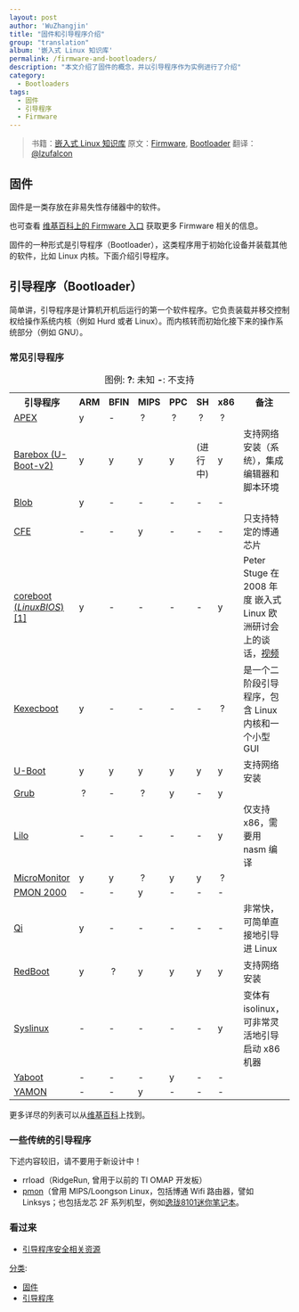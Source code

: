 ```yaml
---
layout: post
author: 'WuZhangjin'
title: "固件和引导程序介绍"
group: "translation"
album: '嵌入式 Linux 知识库'
permalink: /firmware-and-bootloaders/
description: "本文介绍了固件的概念，并以引导程序作为实例进行了介绍"
category:
  - Bootloaders
tags:
  - 固件
  - 引导程序 
  - Firmware
---
```


> 书籍：[嵌入式 Linux 知识库](http://tinylab.gitbooks.io/elinux)
> 原文：[Firmware](http://eLinux.org/Firmware "http://eLinux.org/Firmware"), [Bootloader](http://eLinux.org/Bootloader "http://eLinux.org/Bootloader")
> 翻译：[@lzufalcon](https://github.com/lzufalcon)

## 固件

固件是一类存放在非易失性存储器中的软件。

也可查看 [维基百科上的 Firmware 入口](http://en.wikipedia.org/wiki/Firmware) 获取更多 Firmware 相关的信息。

固件的一种形式是引导程序（Bootloader），这类程序用于初始化设备并装载其他的软件，比如 Linux 内核。下面介绍引导程序。

## 引导程序（Bootloader）

简单讲，引导程序是计算机开机后运行的第一个软件程序。它负责装载并移交控制权给操作系统内核（例如 Hurd 或者 Linux）。而内核转而初始化接下来的操作系统部分（例如 GNU）。

### 常见引导程序

<table border="0" cellspacing="0" cellpadding="4">
<caption align="top"> 图例: <b>?</b>: 未知 <b>-</b>: 不支持 <br/>
</caption>
<tr>
<th> 引导程序  </th>
<th> ARM </th>
<th> BFIN </th>
<th> MIPS </th>
<th> PPC </th>
<th> SH </th>
<th> x86 </th>
<th> 备注
</th></tr>
<tr>
<td> <a href="http://elinux.org/APEX" title="APEX">APEX</a>
</td>
<td>                 y  </td>
<td>   -  </td>
<td> &#160;?   </td>
<td> &#160;?  </td>
<td> &#160;?  </td>
<td> &#160;?  </td>
<td>
</td></tr>
<tr>
<td> <a href="http://elinux.org/Barebox" title="Barebox">Barebox (U-Boot-v2)</a>
</td>
<td>                 y  </td>
<td>   y  </td>
<td>   y  </td>
<td>  y  </td>
<td>  (进行中) </td>
<td>  y  </td>
<td> 支持网络安装（系统），集成编辑器和脚本环境
</td></tr>
<tr>
<td> <a href="http://elinux.org/Blob" title="Blob">Blob</a>
</td>
<td>                 y  </td>
<td>  -  </td>
<td>  -   </td>
<td>  -  </td>
<td>  -  </td>
<td>  -  </td>
<td>
</td></tr>
<tr>
<td> <a rel="nofollow" href="http://www.linux-mips.org/wiki/Common_Firmware_Environment">CFE</a>
</td>
<td>                 -  </td>
<td>  -  </td>
<td>  y   </td>
<td>  -  </td>
<td>  -  </td>
<td>  -  </td>
<td> 只支持特定的博通芯片
</td></tr>
<tr>
<td> <a href="http://elinux.org/Coreboot" title="Coreboot"> coreboot (<i>LinuxBIOS</i>)</a> <a rel="nofollow" href="http://www.coreboot.org/Welcome_to_coreboot">[1]</a>
</td>
<td>                 y  </td>
<td>   -  </td>
<td>  -   </td>
<td>  -  </td>
<td>  -  </td>
<td>  y  </td>
<td> Peter Stuge 在 2008 年度 嵌入式 Linux 欧洲研讨会上的谈话，<a rel="nofollow" href="http://free-electrons.com/pub/video/2008/elce/nluug-fall2008-stuge-coreboot.ogv">视频</a>
</td></tr>
<tr>
<td> <a href="http://elinux.org/Kexecboot" title="Kexecboot">Kexecboot</a>
</td>
<td>                 y  </td>
<td>   -  </td>
<td>  -   </td>
<td>  -  </td>
<td>  -  </td>
<td> &#160;?  </td>
<td> 是一个二阶段引导程序，包含 Linux 内核和一个小型 GUI
</td></tr>
<tr>
<td> <a href="../../.././dev_portals/Development_Platforms/Tegra/Mainline_SW/U-Boot/Tegra/Mainline_SW/U-Boot.md" title="U-Boot">U-Boot</a>
</td>
<td>                 y  </td>
<td>   y  </td>
<td>   y  </td>
<td>  y  </td>
<td>  y </td>
<td>  y  </td>
<td> 支持网络安装
</td></tr>
<tr>
<td> <a href="http://elinux.org/Grub" title="Grub">Grub</a>
</td>
<td>                &#160;?  </td>
<td>   -  </td>
<td>  &#160;?  </td>
<td>  y  </td>
<td>  -  </td>
<td>  y  </td>
<td>
</td></tr>
<tr>
<td> <a href="http://elinux.org/Lilo" title="Lilo">Lilo</a>
</td>
<td>                 -  </td>
<td>   -  </td>
<td>   -  </td>
<td>  -  </td>
<td>  - </td>
<td>  y  </td>
<td> 仅支持 x86，需要用 nasm 编译
</td></tr>
<tr>
<td> <a rel="nofollow" href="http://www.microcross.com/html/micromonitor.html">MicroMonitor</a>
</td>
<td>                 y  </td>
<td>   y  </td>
<td>  &#160;?  </td>
<td>  y  </td>
<td>  y  </td>
<td> &#160;?  </td>
<td>
</td></tr>
<tr>
<td> <a rel="nofollow" href="http://www.linux-mips.org/wiki/PMON_2000">PMON 2000</a>
</td>
<td>                 -  </td>
<td>   -  </td>
<td>  y   </td>
<td>  -  </td>
<td>  -  </td>
<td>  -  </td>
<td>
</td></tr>
<tr>
<td> <a href="http://elinux.org/index.php?title=Qi&amp;action=edit&amp;redlink=1" title="Qi (page does not exist)">Qi</a>
</td>
<td>                 y  </td>
<td>   -  </td>
<td>  -   </td>
<td>  -  </td>
<td>  - </td>
<td>  -  </td>
<td> 非常快，可简单直接地引导进 Linux
</td></tr>

<tr>
<td> <a href="http://elinux.org/index.php?title=RedBoot&amp;action=edit&amp;redlink=1" title="RedBoot (page does not exist)">RedBoot</a>
</td>
<td>                 y  </td>
<td>  &#160;?  </td>
<td>   y  </td>
<td>  y  </td>
<td>  y </td>
<td>  y  </td>
<td> 支持网络安装
</td></tr>
<tr>
<td> <a href="http://elinux.org/Syslinux" title="Syslinux">Syslinux</a>
</td>
<td>                 -  </td>
<td>   -  </td>
<td>  -   </td>
<td>  -  </td>
<td>  -  </td>
<td>  y  </td>
<td> 变体有 isolinux，可非常灵活地引导启动 x86 机器
</td></tr>
<tr>
<td> <a rel="nofollow" href="http://yaboot.ozlabs.org/">Yaboot</a>
</td>
<td>                 -  </td>
<td>   -  </td>
<td>  -   </td>
<td>  y  </td>
<td>  -  </td>
<td>  -  </td>
<td>
</td></tr>
<tr>
<td> <a rel="nofollow" href="http://www.linux-mips.org/wiki/YAMON">YAMON</a>
</td>
<td>                 -  </td>
<td>   -  </td>
<td>  y   </td>
<td>  -  </td>
<td>  -  </td>
<td>  -  </td>
<td>
</td></tr></table>

更多详尽的列表可以从[维基百科](http://en.wikipedia.org/wiki/Comparison_of_boot_loaders)上找到。

### 一些传统的引导程序

下述内容较旧，请不要用于新设计中！

-   rrload（RidgeRun, 曾用于以前的 TI OMAP 开发板）
-   [pmon](http://www.linux-mips.org/wiki/PMON)（曾用 MIPS/Loongson Linux，包括博通 Wifi 路由器，譬如 Linksys；也包括龙芯 2F 系列机型，例如[逸珑8101迷你笔记本](http://www.lemote.com/products/computer/yilong/8.html)。

### 看过来

-   [引导程序安全相关资源](http://tinylab.gitbooks.io/elinux/content/zh/dev_portals/Security/Bootloader_Security_Resources/Bootloader_Security_Resources.html "引导程序安全相关资源")


[分类](http://eLinux.org/Special:Categories "Special:Categories"):

-   [固件](http://elinux.org/Category:Firmware)
-   [引导程序](http://eLinux.org/Category:Bootloaders "Category:Bootloaders")




